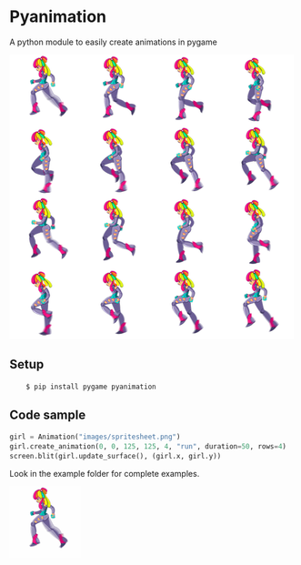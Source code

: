 Pyanimation
===========
A python module to easily create animations in pygame

![Alt text](/examples/images/spritesheet.png?raw=true "spritesheet")


Setup
-----
```bash
    $ pip install pygame pyanimation
```

Code sample
-----
```python
girl = Animation("images/spritesheet.png")
girl.create_animation(0, 0, 125, 125, 4, "run", duration=50, rows=4)
screen.blit(girl.update_surface(), (girl.x, girl.y))
```
Look in the example folder for complete examples.

![Alt text](/examples/images/showcase.gif?raw=true "animation")

